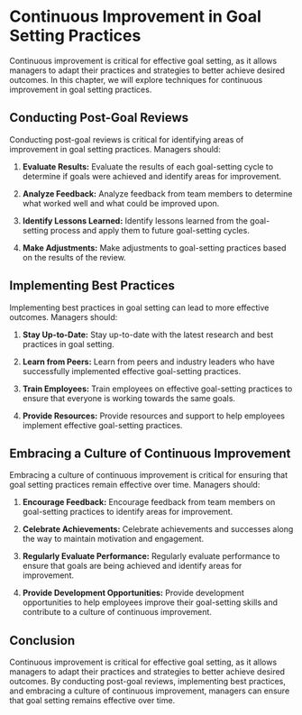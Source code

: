 # Continuous Improvement in Goal Setting Practices

Continuous improvement is critical for effective goal setting, as it allows managers to adapt their practices and strategies to better achieve desired outcomes. In this chapter, we will explore techniques for continuous improvement in goal setting practices.

Conducting Post-Goal Reviews
----------------------------

Conducting post-goal reviews is critical for identifying areas of improvement in goal setting practices. Managers should:

1. **Evaluate Results:** Evaluate the results of each goal-setting cycle to determine if goals were achieved and identify areas for improvement.

2. **Analyze Feedback:** Analyze feedback from team members to determine what worked well and what could be improved upon.

3. **Identify Lessons Learned:** Identify lessons learned from the goal-setting process and apply them to future goal-setting cycles.

4. **Make Adjustments:** Make adjustments to goal-setting practices based on the results of the review.

Implementing Best Practices
---------------------------

Implementing best practices in goal setting can lead to more effective outcomes. Managers should:

1. **Stay Up-to-Date:** Stay up-to-date with the latest research and best practices in goal setting.

2. **Learn from Peers:** Learn from peers and industry leaders who have successfully implemented effective goal-setting practices.

3. **Train Employees:** Train employees on effective goal-setting practices to ensure that everyone is working towards the same goals.

4. **Provide Resources:** Provide resources and support to help employees implement effective goal-setting practices.

Embracing a Culture of Continuous Improvement
---------------------------------------------

Embracing a culture of continuous improvement is critical for ensuring that goal setting practices remain effective over time. Managers should:

1. **Encourage Feedback:** Encourage feedback from team members on goal-setting practices to identify areas for improvement.

2. **Celebrate Achievements:** Celebrate achievements and successes along the way to maintain motivation and engagement.

3. **Regularly Evaluate Performance:** Regularly evaluate performance to ensure that goals are being achieved and identify areas for improvement.

4. **Provide Development Opportunities:** Provide development opportunities to help employees improve their goal-setting skills and contribute to a culture of continuous improvement.

Conclusion
----------

Continuous improvement is critical for effective goal setting, as it allows managers to adapt their practices and strategies to better achieve desired outcomes. By conducting post-goal reviews, implementing best practices, and embracing a culture of continuous improvement, managers can ensure that goal setting remains effective over time.
